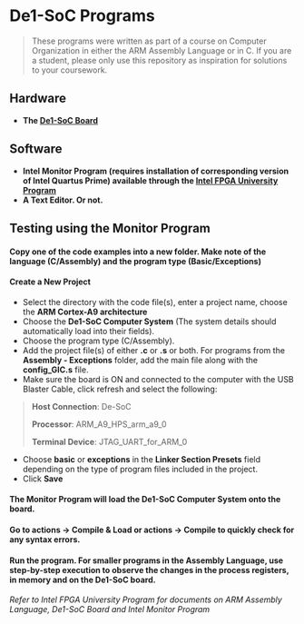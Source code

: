 # De1-SoC Programs
> These programs were written as part of a course on Computer Organization in either the ARM Assembly Language or in C. If you are a student, please only use this repository as inspiration for solutions to your coursework.

## Hardware
* **The [De1-SoC Board](http://www.de1-soc.terasic.com/)**

## Software
* **Intel Monitor Program (requires installation of corresponding version of Intel Quartus Prime) available through the [Intel FPGA University Program](https://fpgacademy.org/tools.html)**
* **A Text Editor. Or not.**

## Testing using the Monitor Program
#### Copy one of the code examples into a new folder. Make note of the language (C/Assembly) and the program type (Basic/Exceptions)
#### Create a New Project

* Select the directory with the code file(s), enter a project name, choose the **ARM Cortex-A9 architecture**
* Choose the **De1-SoC Computer System** (The system details should automatically load into their fields).
* Choose the program type (C/Assembly).
* Add the project file(s) of either **.c** or **.s** or both. For programs from the **Assembly - Exceptions** folder, add the main file along with the **config_GIC.s** file.
* Make sure the board is ON and connected to the computer with the USB Blaster Cable, click refresh and select the following:

> **Host Connection**: De-SoC
>
> **Processor**: ARM\_A9\_HPS\_arm\_a9\_0
>
> **Terminal Device**: JTAG\_UART\_for\_ARM\_0

* Choose **basic** or **exceptions** in the **Linker Section Presets** field depending on the type of program files included in the project.
* Click **Save**

#### The Monitor Program will load the De1-SoC Computer System onto the board.
#### Go to actions -> Compile & Load or actions -> Compile to quickly check for any syntax errors.
#### Run the program. For smaller programs in the Assembly Language, use step-by-step execution to observe the changes in the process registers, in memory and on the De1-SoC board.

*Refer to Intel FPGA University Program for documents on ARM Assembly Language, De1-SoC Board and Intel Monitor Program*

